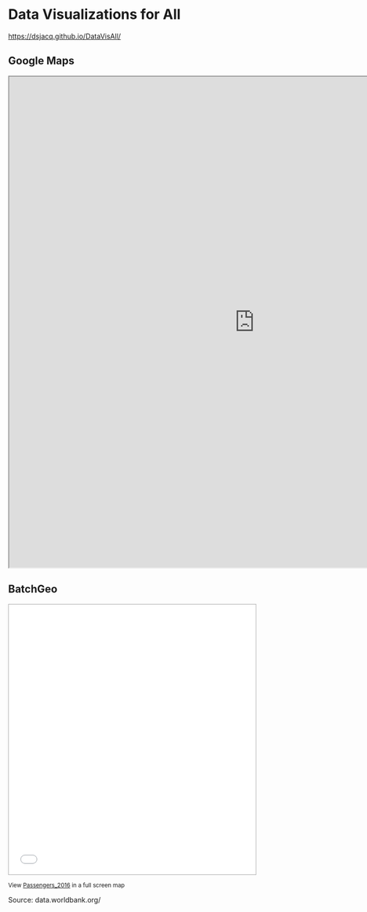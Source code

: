 # Data Visualizations for All

 https://dsjacq.github.io/DataVisAll/
 
 ## Google Maps 

<iframe src="https://www.google.com/maps/d/embed?mid=1d0LN434EEf-SfYIUf7zC2z0V9I6gOkVe" width="1000" height="1000"></iframe>

## BatchGeo

<p><iframe src="//batchgeo.com/map/2db8ae9562403ba03d905b02c64cca7b" frameborder="0" width="100%" height="550" style="border:1px solid #aaa;"></iframe></p><p><small>View <a href="https://batchgeo.com/map/2db8ae9562403ba03d905b02c64cca7b">Passengers_2016</a> in a full screen map</small></p>


Source: data.worldbank.org/


